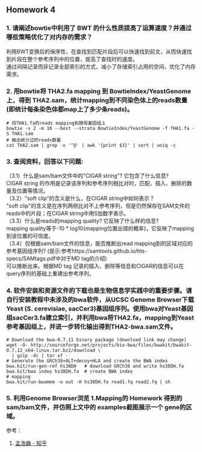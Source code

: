 ## Homework 4    
    
### 1. 请阐述bowtie中利用了 BWT 的什么性质提高了运算速度？并通过哪些策略优化了对内存的需求？  
利用BWT变换后的保序性，在查找到匹配片段后可以快速找到前文，从而快速找到片段在整个参考序列中的位置，提高了查找时的速度。      
通过间隔记录而非记录全部索引的方式，减小了存储索引占用的空间，优化了内存需求。    
    
### 2. 用bowtie将 THA2.fa mapping 到 BowtieIndex/YeastGenome 上，得到 THA2.sam，统计mapping到不同染色体上的reads数量(即统计每条染色体都map上了多少条reads)。

```  
# 将THA1.fa的reads mapping到酵母基因组上  
bowtie -v 2 -m 10 --best --strata BowtieIndex/YeastGenome -f THA1.fa -S THA1.sam
# 输出统计过的reads数量
cat THA2.sam | grep -v '^@' | awk '{print $3}' | sort | uniq -c

```  


### 3. 查阅资料，回答以下问题:     
（3.1）什么是sam/bam文件中的"CIGAR string"? 它包含了什么信息?    
CIGAR string 的作用是记录该序列和参考序列相比对时，匹配、插入、删除的数量及位置等情况。    
（3.2）"soft clip"的含义是什么，在CIGAR string中如何表示？   
"soft clip"的含义是在序列两侧比对不上参考序列，但是仍然保存在SAM文件的reads中的片段；在CIGAR string中用S加数字表示。     
（3.3）什么是reads的mapping quality? 它反映了什么样的信息?   
mapping quality等于-10 * log10{mapping位置出错的概率}，它反映了mapping到该位置的可信度。       
（3.4）仅根据sam/bam文件的信息，能否推断出read mapping到的区域对应的参考基因组序列? (提示:参考https://samtools.github.io/hts-specs/SAMtags.pdf中对于MD tag的介绍)       
可以推断出来。根据MD tag 记录的插入、删除等信息和CIGAR的信息可以在query序列的基础上重建出参考序列。      

### 4. 软件安装和资源文件的下载也是生物信息学实践中的重要步骤。请自行安装教程中未涉及的bwa软件，从UCSC Genome Browser下载Yeast (S. cerevisiae, sacCer3)基因组序列。使用bwa对Yeast基因组sacCer3.fa建立索引，并利用bwa将THA2.fa，mapping到Yeast参考基因组上，并进一步转化输出得到THA2-bwa.sam文件。   

```
# Download the bwa-0.7.11 binary package (download link may change)
wget -O- http://sourceforge.net/projects/bio-bwa/files/bwakit/bwakit-0.7.12_x64-linux.tar.bz2/download \
  | gzip -dc | tar xf -
# Generate the GRCh38+ALT+decoy+HLA and create the BWA index
bwa.kit/run-gen-ref hs38DH   # download GRCh38 and write hs38DH.fa
bwa.kit/bwa index hs38DH.fa  # create BWA index
# mapping
bwa.kit/run-bwamem -o out -H hs38DH.fa read1.fq read2.fq | sh
```
### 5. 利用Genome Browser浏览 1.Mapping的 Homework 得到的sam/bam文件，并仿照上文中的 examples截图展示一个 gene的区域。   





参考：   
1. [孟浩巍 - 知乎](https://www.zhihu.com/people/meng_howard)

